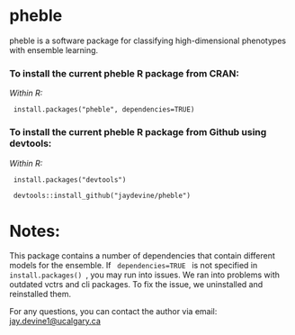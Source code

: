 # pheble
pheble is a software package for classifying high-dimensional phenotypes with ensemble learning.

### To install the current pheble R package from CRAN:

<i> Within R:</i>

<code> install.packages("pheble", dependencies=TRUE) </code>

### To install the current pheble R package from Github using devtools:

<i> Within R:</i>

<code> install.packages("devtools") </code>

<code> devtools::install_github("jaydevine/pheble") </code>

# Notes:
This package contains a number of dependencies that contain different models for the ensemble. If <code> dependencies=TRUE </code> is not specified in <code> install.packages() </code>, you may run into issues. We ran into problems with outdated vctrs and cli packages. To fix the issue, we uninstalled and reinstalled them.

For any questions, you can contact the author via email: jay.devine1@ucalgary.ca
